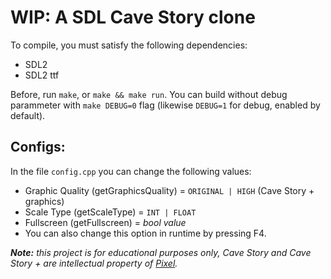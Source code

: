 # WIP: A SDL Cave Story clone
To compile, you must satisfy the following dependencies:

 - SDL2
 - SDL2 ttf

Before, run `make`, or `make && make run`. You can build without debug parammeter with `make DEBUG=0` flag (likewise `DEBUG=1` for debug, enabled by default).

## Configs:
In the file `config.cpp` you can change the following values:

 - Graphic Quality (getGraphicsQuality) = `ORIGINAL | HIGH` (Cave Story + graphics)
 - Scale Type (getScaleType) = `INT | FLOAT`
 - Fullscreen (getFullscreen) = *bool value*
  - You can also change this option in runtime by pressing F4.


***Note:** this project is for educational purposes only, Cave Story and Cave Story + are intellectual property of [Pixel](http://studiopixel.sakura.ne.jp/).*
